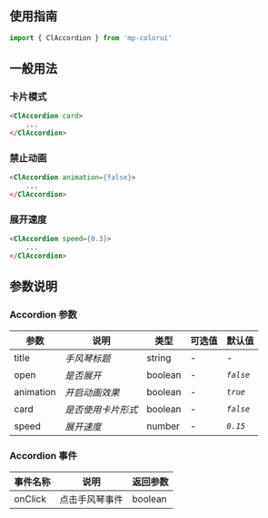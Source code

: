 ## 使用指南

```js
import { ClAccordion } from 'mp-colorui'
```

## 一般用法

### 卡片模式

```html
<ClAccordion card>
	...
</ClAccordion>
```

### 禁止动画

```html
<ClAccordion animation={false}>
	...
</ClAccordion>
```

### 展开速度

```html
<ClAccordion speed={0.3}>
	...
</ClAccordion>
```

## 参数说明

### Accordion 参数

| 参数      | 说明               | 类型    | 可选值 | 默认值    |
| --------- | ------------------ | ------- | ------ | --------- |
| title     | *手风琴标题*       | string  | -      | -         |
| open      | *是否展开*         | boolean | -      | *`false`* |
| animation | *开启动画效果*     | boolean | -      | *`true`*  |
| card      | *是否使用卡片形式* | boolean | -      | *`false`* |
| speed     | *展开速度*         | number  | -      | *`0.15`*  |

### Accordion 事件

| 事件名称 | 说明           | 返回参数 |
| -------- | -------------- | -------- |
| onClick  | 点击手风琴事件 | boolean  |

<FloatPhone url="https://yinliangdream.github.io/mp-colorui-h5-demo/#/pages/components/accordion/index" />

